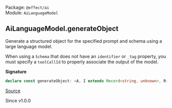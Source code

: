 Package: `@effect/ai`<br />
Module: `AiLanguageModel`<br />

## AiLanguageModel.generateObject

Generate a structured object for the specified prompt and schema using a
large language model.

When using a `Schema` that does not have an `identifier` or `_tag`
property, you must specify a `toolCallId` to properly associate the
output of the model.

**Signature**

```ts
declare const generateObject: <A, I extends Record<string, unknown>, R>(options: GenerateObjectOptions<A, I, R>) => Effect.Effect<AiResponse.WithStructuredOutput<A>, AiError, AiLanguageModel | R>
```

[Source](https://github.com/Effect-TS/effect/tree/main/packages/ai/ai/src/AiLanguageModel.ts#L658)

Since v1.0.0